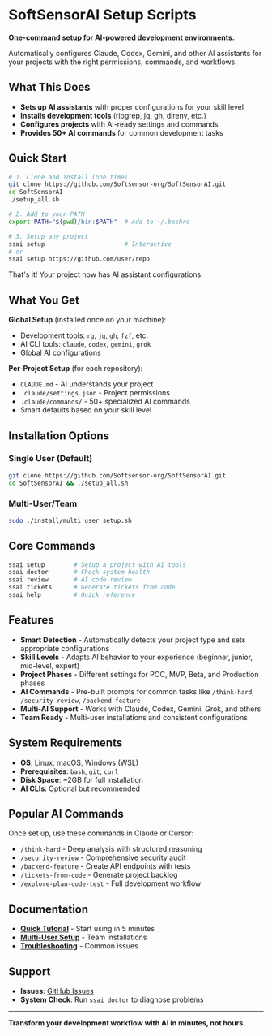 # SoftSensorAI Setup Scripts

**One-command setup for AI-powered development environments.**

Automatically configures Claude, Codex, Gemini, and other AI assistants for your projects with the right permissions, commands, and workflows.

## What This Does

- **Sets up AI assistants** with proper configurations for your skill level
- **Installs development tools** (ripgrep, jq, gh, direnv, etc.)
- **Configures projects** with AI-ready settings and commands
- **Provides 50+ AI commands** for common development tasks

## Quick Start

```bash
# 1. Clone and install (one time)
git clone https://github.com/Softsensor-org/SoftSensorAI.git
cd SoftSensorAI
./setup_all.sh

# 2. Add to your PATH
export PATH="$(pwd)/bin:$PATH"  # Add to ~/.bashrc

# 3. Setup any project
ssai setup                      # Interactive
# or
ssai setup https://github.com/user/repo
```

That's it! Your project now has AI assistant configurations.

## What You Get

**Global Setup** (installed once on your machine):
- Development tools: `rg`, `jq`, `gh`, `fzf`, etc.
- AI CLI tools: `claude`, `codex`, `gemini`, `grok`
- Global AI configurations

**Per-Project Setup** (for each repository):
- `CLAUDE.md` - AI understands your project
- `.claude/settings.json` - Project permissions
- `.claude/commands/` - 50+ specialized AI commands
- Smart defaults based on your skill level

## Installation Options

### Single User (Default)
```bash
git clone https://github.com/Softsensor-org/SoftSensorAI.git
cd SoftSensorAI && ./setup_all.sh
```

### Multi-User/Team
```bash
sudo ./install/multi_user_setup.sh
```

## Core Commands

```bash
ssai setup        # Setup a project with AI tools
ssai doctor       # Check system health
ssai review       # AI code review
ssai tickets      # Generate tickets from code
ssai help         # Quick reference
```

## Features

- **Smart Detection** - Automatically detects your project type and sets appropriate configurations
- **Skill Levels** - Adapts AI behavior to your experience (beginner, junior, mid-level, expert)
- **Project Phases** - Different settings for POC, MVP, Beta, and Production phases
- **AI Commands** - Pre-built prompts for common tasks like `/think-hard`, `/security-review`, `/backend-feature`
- **Multi-AI Support** - Works with Claude, Codex, Gemini, Grok, and others
- **Team Ready** - Multi-user installations and consistent configurations

## System Requirements

- **OS**: Linux, macOS, Windows (WSL)
- **Prerequisites**: `bash`, `git`, `curl`
- **Disk Space**: ~2GB for full installation
- **AI CLIs**: Optional but recommended

## Popular AI Commands

Once set up, use these commands in Claude or Cursor:

- `/think-hard` - Deep analysis with structured reasoning
- `/security-review` - Comprehensive security audit
- `/backend-feature` - Create API endpoints with tests
- `/tickets-from-code` - Generate project backlog
- `/explore-plan-code-test` - Full development workflow

## Documentation

- **[Quick Tutorial](tutorials/quick-start-this-week.md)** - Start using in 5 minutes
- **[Multi-User Setup](docs/MULTI_USER.md)** - Team installations
- **[Troubleshooting](docs/TROUBLESHOOTING.md)** - Common issues

## Support

- **Issues**: [GitHub Issues](https://github.com/Softsensor-org/SoftSensorAI/issues)
- **System Check**: Run `ssai doctor` to diagnose problems

---

**Transform your development workflow with AI in minutes, not hours.**